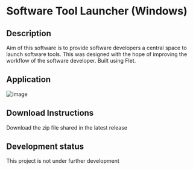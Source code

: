 # Software Tool Launcher (Windows)

## Description
Aim of this software is to provide software developers a central space to launch software tools. This was designed with 
the hope of improving the workflow of the software developer. Built using Flet. 

## Application

![image](https://github.com/aqibshah2002/swlauncher/assets/92151685/9ab8d402-8175-4dcb-b263-adfe2d0205c5)

## Download Instructions
Download the zip file shared in the latest release


## Development status

This project is not under further development
